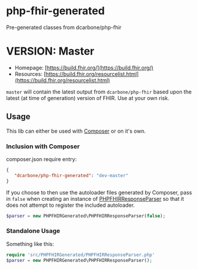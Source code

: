 # php-fhir-generated
Pre-generated classes from dcarbone/php-fhir

# VERSION: Master

- Homepage: [https://build.fhir.org/](https://build.fhir.org/)
- Resources: [https://build.fhir.org/resourcelist.html](https://build.fhir.org/resourcelist.html)

`master` will contain the latest output from `dcarbone/php-fhir` based upon the latest (at time of generation) version
of FHIR.  Use at your own risk.

## Usage

This lib can either be used with [Composer](https://getcomposer.org) or on it's own.


### Inclusion with Composer

composer.json require entry:

```json
{
   "dcarbone/php-fhir-generated": "dev-master"
}
```

If you choose to then use the autoloader files generated by Composer, pass in `false` when creating an instance of
[PHPFHIRResponseParser](./src/PHPFHIRGenerated/PHPFHIRResponseParser.php) so that it does not attempt to register
the included autoloader.

```php
$parser = new PHPFHIRGenerated\PHPFHIRResponseParser(false);
```

### Standalone Usage

Something like this:

```php
require 'src/PHPFHIRGenerated/PHPFHIRResponseParser.php'
$parser = new PHPFHIRGenerated\PHPFHIRResponseParser();
```
